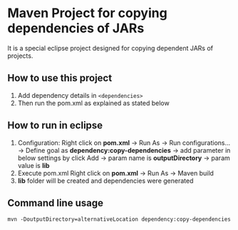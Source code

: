# Maven Project for copying dependencies of JARs

It is a special eclipse project designed for copying dependent
JARs of projects. 

## How to use this project
1. Add dependency details in `<dependencies>`
2. Then run the pom.xml as explained as stated below

## How to run in eclipse

1. Configuration:
 Right click on __pom.xml__ 
  -> Run As 
  -> Run configurations... 
  -> Define goal as __dependency:copy-dependencies__
  -> add parameter in below settings by click Add
  -> param name is __outputDirectory__
  -> param value is __lib__
2. Execute pom.xml
Right click on __pom.xml__
    -> Run As
    -> Maven build
3. __lib__ folder will be created and dependencies were generated


## Command line usage
`mvn -DoutputDirectory=alternativeLocation dependency:copy-dependencies` 